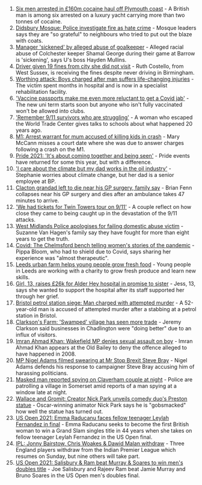 1. [Six men arrested in £160m cocaine haul off Plymouth coast](https://www.bbc.co.uk/news/uk-england-devon-58528515?at_medium=RSS&at_campaign=KARANGA) - A British man is among six arrested on a luxury yacht carrying more than two tonnes of cocaine.
2. [Didsbury Mosque: Police investigate fire as hate crime](https://www.bbc.co.uk/news/uk-england-manchester-58528886?at_medium=RSS&at_campaign=KARANGA) - Mosque leaders says they are "so grateful" to neighbours who tried to put out the blaze with coats.
3. [Manager 'sickened' by alleged abuse of goalkeeper](https://www.bbc.co.uk/sport/football/58529258?at_medium=RSS&at_campaign=KARANGA) - Alleged racial abuse of Colchester keeper Shamal George during their game at Barrow is 'sickening', says U's boss Hayden Mullins.
4. [Driver given 19 fines from city she did not visit](https://www.bbc.co.uk/news/uk-england-birmingham-58528405?at_medium=RSS&at_campaign=KARANGA) - Ruth Costello, from West Sussex, is receiving the fines despite never driving in Birmingham.
5. [Worthing attack: Boys charged after man suffers life-changing injuries](https://www.bbc.co.uk/news/uk-england-sussex-58528690?at_medium=RSS&at_campaign=KARANGA) - The victim spent months in hospital and is now in a specialist rehabilitation facility.
6. ['Vaccine passports make me even more reluctant to get a Covid jab'](https://www.bbc.co.uk/news/newsbeat-58505658?at_medium=RSS&at_campaign=KARANGA) - The new uni term starts soon but anyone who isn't fully vaccinated won't be allowed into clubs.
7. ['Remember 9/11 survivors who are struggling'](https://www.bbc.co.uk/news/uk-england-norfolk-58518263?at_medium=RSS&at_campaign=KARANGA) - A woman who escaped the World Trade Center gives talks to schools about what happened 20 years ago.
8. [M1: Arrest warrant for mum accused of killing kids in crash](https://www.bbc.co.uk/news/uk-england-beds-bucks-herts-58515732?at_medium=RSS&at_campaign=KARANGA) - Mary McCann misses a court date where she was due to answer charges following a crash on the M1.
9. [Pride 2021: 'It's about coming together and being seen'](https://www.bbc.co.uk/news/uk-england-nottinghamshire-58505426?at_medium=RSS&at_campaign=KARANGA) - Pride events have returned for some this year, but with a difference.
10. ['I care about the climate but my dad works in the oil industry'](https://www.bbc.co.uk/news/uk-england-london-58522466?at_medium=RSS&at_campaign=KARANGA) - Stephanie worries about climate change, but her dad is a senior employee at BP.
11. [Clacton grandad left to die near his GP surgery, family say](https://www.bbc.co.uk/news/uk-england-essex-58500297?at_medium=RSS&at_campaign=KARANGA) - Brian Fenn collapses near his GP surgery and dies after an ambulance takes 47 minutes to arrive.
12. ['We had tickets for Twin Towers tour on 9/11'](https://www.bbc.co.uk/news/uk-england-birmingham-58486093?at_medium=RSS&at_campaign=KARANGA) - A couple reflect on how close they came to being caught up in the devastation of the 9/11 attacks.
13. [West Midlands Police apologises for failing domestic abuse victim](https://www.bbc.co.uk/news/uk-england-birmingham-58515401?at_medium=RSS&at_campaign=KARANGA) - Suzanne Van Hagen's family say they have fought for more than eight years to get the truth.
14. [Covid: The Chelmsford bench telling women's stories of the pandemic](https://www.bbc.co.uk/news/uk-england-essex-58505014?at_medium=RSS&at_campaign=KARANGA) - Pippa Bloom, who had to shield due to Covid, says sharing her experience was "almost therapeutic".
15. [Leeds urban farm helps young people grow fresh food](https://www.bbc.co.uk/news/uk-england-leeds-58521359?at_medium=RSS&at_campaign=KARANGA) - Young people in Leeds are working with a charity to grow fresh produce and learn new skills.
16. [Girl, 13, raises £26k for Alder Hey hospital in promise to sister](https://www.bbc.co.uk/news/uk-england-merseyside-58521142?at_medium=RSS&at_campaign=KARANGA) - Jess, 13, says she wanted to support the hospital after its staff supported her through her grief.
17. [Bristol petrol station siege: Man charged with attempted murder](https://www.bbc.co.uk/news/uk-england-bristol-58523847?at_medium=RSS&at_campaign=KARANGA) - A 52-year-old man is accused of attempted murder after a stabbing at a petrol station in Bristol.
18. [Clarkson's Farm: 'Swamped' village has seen more trade](https://www.bbc.co.uk/news/uk-england-oxfordshire-58519620?at_medium=RSS&at_campaign=KARANGA) - Jeremy Clarkson said businesses in Chadlington were "doing better" due to an influx of visitors.
19. [Imran Ahmad Khan: Wakefield MP denies sexual assault on boy](https://www.bbc.co.uk/news/uk-england-leeds-58521919?at_medium=RSS&at_campaign=KARANGA) - Imran Ahmad Khan appears at the Old Bailey to deny the offence alleged to have happened in 2008.
20. [MP Nigel Adams filmed swearing at Mr Stop Brexit Steve Bray](https://www.bbc.co.uk/news/uk-england-york-north-yorkshire-58518526?at_medium=RSS&at_campaign=KARANGA) - Nigel Adams defends his response to campaigner Steve Bray accusing him of harassing politicians.
21. [Masked man reported spying on Claverham couple at night](https://www.bbc.co.uk/news/uk-england-somerset-58521228?at_medium=RSS&at_campaign=KARANGA) - Police are patrolling a village in Somerset amid reports of a man spying at a window late at night.
22. [Wallace and Gromit: Creator Nick Park unveils comedy duo's Preston statue](https://www.bbc.co.uk/news/uk-england-lancashire-58516735?at_medium=RSS&at_campaign=KARANGA) - Oscar-winning animator Nick Park says he is "gobsmacked" how well the statue has turned out.
23. [US Open 2021: Emma Raducanu faces fellow teenager Leylah Fernandez in final](https://www.bbc.co.uk/sport/tennis/58524261?at_medium=RSS&at_campaign=KARANGA) - Emma Raducanu seeks to become the first British woman to win a Grand Slam singles title in 44 years when she takes on fellow teenager Leylah Fernandez in the US Open final.
24. [IPL: Jonny Bairstow, Chris Woakes & Dawid Malan withdraw](https://www.bbc.co.uk/sport/cricket/58529148?at_medium=RSS&at_campaign=KARANGA) - Three England players withdraw from the Indian Premier League which resumes on Sunday, but nine others will take part.
25. [US Open 2021: Salisbury & Ram beat Murray & Soares to win men's doubles title](https://www.bbc.co.uk/sport/tennis/58519907?at_medium=RSS&at_campaign=KARANGA) - Joe Salisbury and Rajeev Ram beat Jamie Murray and Bruno Soares in the US Open men's doubles final.
